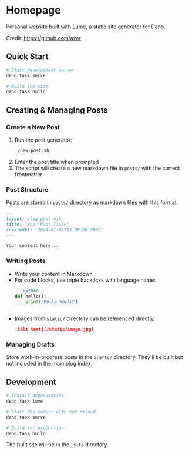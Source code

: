 # Homepage

Personal website built with [Lume](https://lume.land), a static site generator for Deno.

Credit: https://github.com/azer

## Quick Start

```bash
# Start development server
deno task serve

# Build the site
deno task build
```

## Creating & Managing Posts

### Create a New Post

1. Run the post generator:
   ```bash
   ./new-post.sh
   ```
2. Enter the post title when prompted
3. The script will create a new markdown file in `posts/` with the correct frontmatter

### Post Structure

Posts are stored in `posts/` directory as markdown files with this format:

```markdown
---
layout: blog-post.njk
title: "Your Post Title"
createdAt: "2024-01-01T12:00:00.000Z"
---

Your content here...
```

### Writing Posts

- Write your content in Markdown
- For code blocks, use triple backticks with language name:
  ````markdown
  ```python
  def hello():
      print("Hello World")
  ```
  ````
- Images from `static/` directory can be referenced directly:
  ```markdown
  ![Alt text](/static/image.jpg)
  ```

### Managing Drafts

Store work-in-progress posts in the `drafts/` directory. They'll be built but not included in the main blog index.

## Development

```bash
# Install dependencies
deno task lume

# Start dev server with hot reload
deno task serve

# Build for production
deno task build
```

The built site will be in the `_site` directory.
